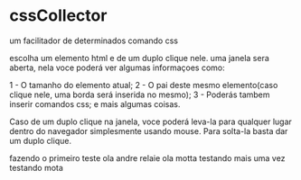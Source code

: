# cssCollector

um facilitador de determinados comando css

escolha um elemento html e de um duplo clique nele.
uma janela sera aberta, nela voce poderá ver algumas informaçoes como:

1 - O tamanho do elemento atual;
2 - O pai deste mesmo elemento(caso clique nele, uma borda será inserida no mesmo);
3 - Poderás tambem inserir comandos css; e mais algumas coisas.

Caso de um duplo clique na janela, voce poderá leva-la para qualquer lugar dentro do navegador simplesmente usando mouse.
Para solta-la basta dar um duplo clique.

fazendo o primeiro teste
ola andre relaie
ola motta
testando mais uma vez
testando mota
